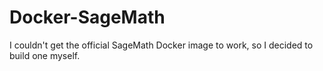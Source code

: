 # Docker-SageMath
I couldn't get the official SageMath Docker image to work, so I decided to build one myself.